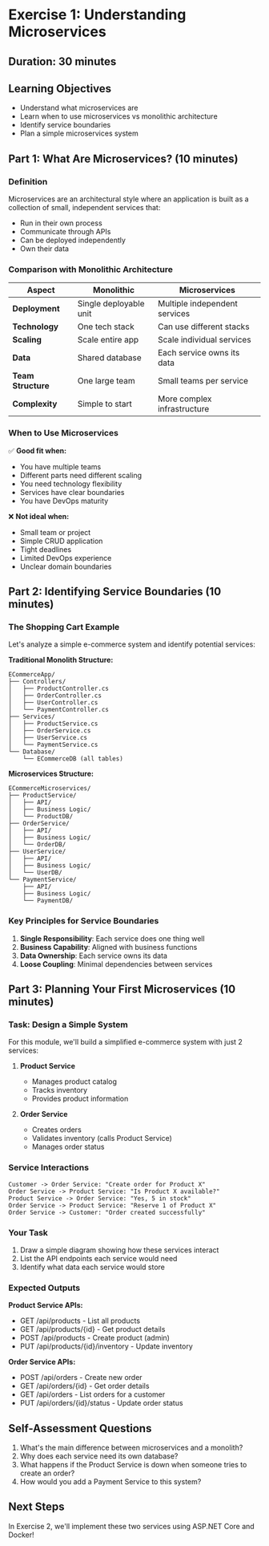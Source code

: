 # Exercise 1: Understanding Microservices

## Duration: 30 minutes

## Learning Objectives
- Understand what microservices are
- Learn when to use microservices vs monolithic architecture
- Identify service boundaries
- Plan a simple microservices system

## Part 1: What Are Microservices? (10 minutes)

### Definition
Microservices are an architectural style where an application is built as a collection of small, independent services that:
- Run in their own process
- Communicate through APIs
- Can be deployed independently
- Own their data

### Comparison with Monolithic Architecture

| Aspect | Monolithic | Microservices |
|--------|------------|---------------|
| **Deployment** | Single deployable unit | Multiple independent services |
| **Technology** | One tech stack | Can use different stacks |
| **Scaling** | Scale entire app | Scale individual services |
| **Data** | Shared database | Each service owns its data |
| **Team Structure** | One large team | Small teams per service |
| **Complexity** | Simple to start | More complex infrastructure |

### When to Use Microservices
✅ **Good fit when:**
- You have multiple teams
- Different parts need different scaling
- You need technology flexibility
- Services have clear boundaries
- You have DevOps maturity

❌ **Not ideal when:**
- Small team or project
- Simple CRUD application
- Tight deadlines
- Limited DevOps experience
- Unclear domain boundaries

## Part 2: Identifying Service Boundaries (10 minutes)

### The Shopping Cart Example
Let's analyze a simple e-commerce system and identify potential services:

**Traditional Monolith Structure:**
```
ECommerceApp/
├── Controllers/
│   ├── ProductController.cs
│   ├── OrderController.cs
│   ├── UserController.cs
│   └── PaymentController.cs
├── Services/
│   ├── ProductService.cs
│   ├── OrderService.cs
│   ├── UserService.cs
│   └── PaymentService.cs
└── Database/
    └── ECommerceDB (all tables)
```

**Microservices Structure:**
```
ECommerceMicroservices/
├── ProductService/
│   ├── API/
│   ├── Business Logic/
│   └── ProductDB/
├── OrderService/
│   ├── API/
│   ├── Business Logic/
│   └── OrderDB/
├── UserService/
│   ├── API/
│   ├── Business Logic/
│   └── UserDB/
└── PaymentService/
    ├── API/
    ├── Business Logic/
    └── PaymentDB/
```

### Key Principles for Service Boundaries
1. **Single Responsibility**: Each service does one thing well
2. **Business Capability**: Aligned with business functions
3. **Data Ownership**: Each service owns its data
4. **Loose Coupling**: Minimal dependencies between services

## Part 3: Planning Your First Microservices (10 minutes)

### Task: Design a Simple System
For this module, we'll build a simplified e-commerce system with just 2 services:

1. **Product Service**
   - Manages product catalog
   - Tracks inventory
   - Provides product information

2. **Order Service**
   - Creates orders
   - Validates inventory (calls Product Service)
   - Manages order status

### Service Interactions
```
Customer -> Order Service: "Create order for Product X"
Order Service -> Product Service: "Is Product X available?"
Product Service -> Order Service: "Yes, 5 in stock"
Order Service -> Product Service: "Reserve 1 of Product X"
Order Service -> Customer: "Order created successfully"
```

### Your Task
1. Draw a simple diagram showing how these services interact
2. List the API endpoints each service would need
3. Identify what data each service would store

### Expected Outputs

**Product Service APIs:**
- GET /api/products - List all products
- GET /api/products/{id} - Get product details
- POST /api/products - Create product (admin)
- PUT /api/products/{id}/inventory - Update inventory

**Order Service APIs:**
- POST /api/orders - Create new order
- GET /api/orders/{id} - Get order details
- GET /api/orders - List orders for a customer
- PUT /api/orders/{id}/status - Update order status

## Self-Assessment Questions

1. What's the main difference between microservices and a monolith?
2. Why does each service need its own database?
3. What happens if the Product Service is down when someone tries to create an order?
4. How would you add a Payment Service to this system?

## Next Steps
In Exercise 2, we'll implement these two services using ASP.NET Core and Docker!